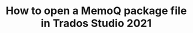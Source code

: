---
layout: default
title: How to open a MemoQ package file in Trados Studio 2021
parent: MemoQ files in Trados Studio 2021
grand_parent: User guide
nav_order: 2
---